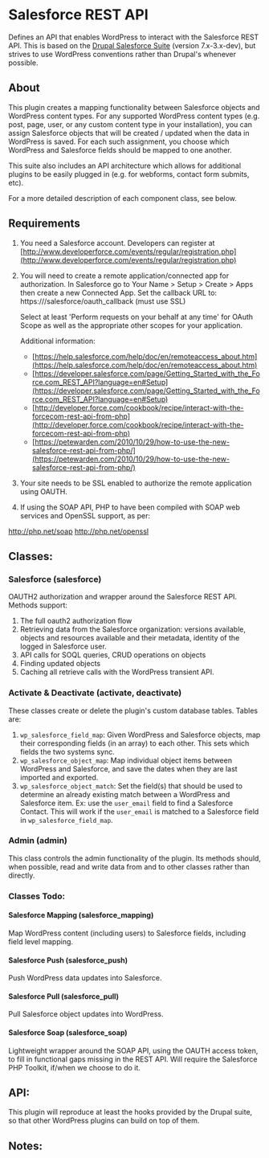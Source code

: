 # Salesforce REST API
Defines an API that enables WordPress to interact with the Salesforce REST API. This is based on the [Drupal Salesforce Suite](https://github.com/thinkshout/salesforce) (version 7.x-3.x-dev), but strives to use WordPress conventions rather than Drupal's whenever possible.

## About
This plugin creates a mapping functionality between Salesforce objects and WordPress content types. For any supported WordPress content types (e.g. post, page, user, or any custom content type in your installation), you can assign Salesforce objects that will be created / updated when the data in WordPress is saved. For each such assignment, you choose which WordPress and Salesforce fields should be mapped to one another.

This suite also includes an API architecture which allows for additional plugins to be easily plugged in (e.g. for webforms, contact form submits, etc).
  
For a more detailed description of each component class, see below.

## Requirements

1. You need a Salesforce account. Developers can register at [http://www.developerforce.com/events/regular/registration.php](http://www.developerforce.com/events/regular/registration.php)
2. You will need to create a remote application/connected app for authorization. In Salesforce go to Your Name > Setup > Create > Apps then create a new Connected App. Set the callback URL to: https://<your site>/salesforce/oauth_callback (must use SSL)

    Select at least 'Perform requests on your behalf at any time' for OAuth Scope as well as the appropriate other scopes for your application.

    Additional information: 
    + [https://help.salesforce.com/help/doc/en/remoteaccess_about.htm](https://help.salesforce.com/help/doc/en/remoteaccess_about.htm)
    + [https://developer.salesforce.com/page/Getting_Started_with_the_Force.com_REST_API?language=en#Setup](https://developer.salesforce.com/page/Getting_Started_with_the_Force.com_REST_API?language=en#Setup)
    + [http://developer.force.com/cookbook/recipe/interact-with-the-forcecom-rest-api-from-php](http://developer.force.com/cookbook/recipe/interact-with-the-forcecom-rest-api-from-php)
    + [https://petewarden.com/2010/10/29/how-to-use-the-new-salesforce-rest-api-from-php/](https://petewarden.com/2010/10/29/how-to-use-the-new-salesforce-rest-api-from-php/)

3. Your site needs to be SSL enabled to authorize the remote application using OAUTH.
4. If using the SOAP API, PHP to have been compiled with SOAP web services and
  OpenSSL support, as per:
  
  http://php.net/soap
  http://php.net/openssl

## Classes:

### Salesforce (salesforce)

OAUTH2 authorization and wrapper around the Salesforce REST API. Methods support:

1. The full oauth2 authorization flow
2. Retrieving data from the Salesforce organization: versions available, objects and resources available and their metadata, identity of the logged in Salesforce user.
3. API calls for SOQL queries, CRUD operations on objects
4. Finding updated objects
5. Caching all retrieve calls with the WordPress transient API.

### Activate & Deactivate (activate, deactivate)

These classes create or delete the plugin's custom database tables. Tables are:

1. `wp_salesforce_field_map`: Given WordPress and Salesforce objects, map their corresponding fields (in an array) to each other. This sets which fields the two systems sync.
2. `wp_salesforce_object_map`: Map individual object items between WordPress and Salesforce, and save the dates when they are last imported and exported.
3. `wp_salesforce_object_match`: Set the field(s) that should be used to determine an already existing match between a WordPress and Salesforce item. Ex: use the `user_email` field to find a Salesforce Contact. This will work if the `user_email` is matched to a Salesforce field in `wp_salesforce_field_map`.

### Admin (admin)

This class controls the admin functionality of the plugin. Its methods should, when possible, read and write data from and to other classes rather than directly.



### Classes Todo:

#### Salesforce Mapping (salesforce_mapping)

Map WordPress content (including users) to Salesforce fields, including field level mapping.

#### Salesforce Push (salesforce_push)

Push WordPress data updates into Salesforce.

#### Salesforce Pull (salesforce_pull)
  Pull Salesforce object updates into WordPress.

#### Salesforce Soap (salesforce_soap)

Lightweight wrapper around the SOAP API, using the OAUTH access token, to fill in functional gaps missing in the REST API. Will require the Salesforce PHP Toolkit, if/when we choose to do it.

## API:

This plugin will reproduce at least the hooks provided by the Drupal suite, so that other WordPress plugins can build on top of them.

## Notes:

